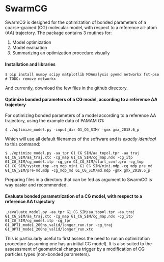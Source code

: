 # SwarmCG

SwarmCG is designed for the optimization of bonded parameters of a coarse-grained (CG) molecular model, with respect to a reference all-atom (AA) trajectory. The package contains 3 routines for:

1. Model optimization
2. Model evaluation
3. Summarizing an optimization procedure visually

#### Installation and libraries

```
$ pip install numpy scipy matplotlib MDAnalysis pyemd networkx fst-pso # TODO: remove networkx
```

And currently, download the few files in the github directory.

#### Optimize bonded parameters of a CG model, according to a reference AA trajectory

For optimizing bonded parameters of a model according to a reference AA trajectory, using the example data of PAMAM G1:

```
$ ./optimize_model.py -input_dir G1_CG_SIM/ -gmx gmx_2018.6_p
```

Which will use all default filenames of the software and is *exactly identical* to this command:

```
$ ./optimize_model.py -aa_tpr G1_CG_SIM/aa_topol.tpr -aa_traj G1_CG_SIM/aa_traj.xtc -cg_map G1_CG_SIM/cg_map.ndx -cg_itp G1_CG_SIM/cg_model.itp -cg_gro G1_CG_SIM/start_conf.gro -cg_top G1_CG_SIM/system.top -cg_mdp_mini G1_CG_SIM/mini.mdp -cg_mdp_pre_md G1_CG_SIM/pre-md.mdp -cg_mdp_md G1_CG_SIM/md.mdp -gmx gmx_2018.6_p
```

Preparing files in a directory that can be fed as argument to SwarmCG is way easier and recommended.

#### Evaluate bonded parametrization of a CG model, with respect to a reference AA trajectory

```
./evaluate_model.py -aa_tpr G1_CG_SIM/aa_topol.tpr -aa_traj G1_CG_SIM/aa_traj.xtc -cg_map G1_CG_SIM/cg_map.ndx -cg_itp G1_CG_SIM/cg_model.itp -cg_tpr G1_OPTI_mode1_200ns_valid/longer_run.tpr -cg_traj G1_OPTI_mode1_200ns_valid/longer_run.xtc
```

This is particularly useful to first assess the need to run an optimization procedure (assuming one has an initial CG model). It is also suited to the assesssment of geometrical changes trigger by a modification of CG particles types (non-bonded parameters).
